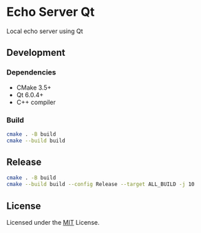 # Echo Server Qt

Local echo server using Qt

## Development

### Dependencies

- CMake 3.5+
- Qt 6.0.4+
- C++ compiler

### Build

```bash
cmake . -B build
cmake --build build
```

## Release

```bash
cmake . -B build
cmake --build build --config Release --target ALL_BUILD -j 10
```

## License

Licensed under the [MIT](LICENSE) License.
